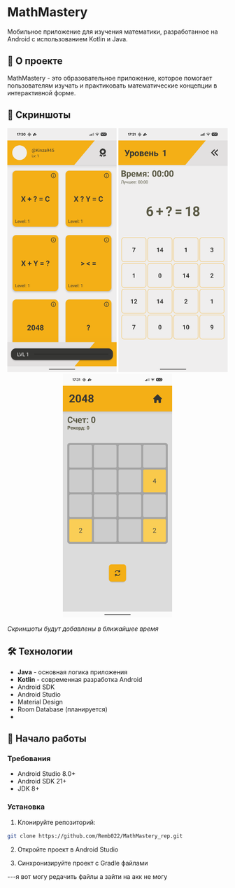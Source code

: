 # MathMastery

Мобильное приложение для изучения математики, разработанное на Android с использованием Kotlin и Java.

## 📱 О проекте

MathMastery - это образовательное приложение, которое помогает пользователям изучать и практиковать математические концепции в интерактивной форме.

## 📸 Скриншоты

<!-- Добавьте скриншоты приложения здесь -->
<p align="center">
  <img src="screenshots\main_screen.png" alt="Главный экран" width="250"/>
  <img src="screenshots/exercise_screen.png" alt="Экран упражнений" width="250"/>
  <img src="screenshots/game2048_screen.png" alt="Экран с игрой 2048" width="250"/>

</p>


*Скриншоты будут добавлены в    ближайшее время*

## 🛠 Технологии

- **Java** - основная логика приложения
- **Kotlin** - современная разработка Android
- Android SDK
- Android Studio
- Material Design
- Room Database (планируется)
-

## 🚀 Начало работы

### Требования

- Android Studio 8.0+
- Android SDK 21+
- JDK 8+

### Установка

1. Клонируйте репозиторий:
```bash
git clone https://github.com/Remb022/MathMastery_rep.git
```

2. Откройте проект в Android Studio

3. Синхронизируйте проект с Gradle файлами

---я вот могу редачить файлы а зайти на акк не могу
